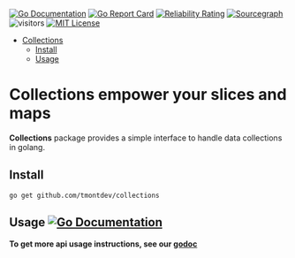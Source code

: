 [![Go Documentation](https://godocs.io/github.com/tmontdev/collections?status.svg)](https://godocs.io/github.com/tmontdev/collections)
[![Go Report Card](https://goreportcard.com/badge/github.com/tmontdev/collections)](https://goreportcard.com/report/github.com/tmontdev/collections)
[![Reliability Rating](https://sonarcloud.io/api/project_badges/measure?project=tmontdev_iterable&metric=reliability_rating)](https://sonarcloud.io/summary/new_code?id=tmontdev_iterable)
[![Sourcegraph](https://sourcegraph.com/github.com/tmontdev/collections/-/badge.svg)](https://sourcegraph.com/github.com/tmontdev/collections?badge)
![visitors](https://visitor-badge.laobi.icu/badge?page_id=tmontdev.collections)
[![MIT License](https://img.shields.io/badge/License-MIT-green.svg)](https://github.com/tmontdev/collections/blob/main/LICENSE)

<!-- TOC -->

- [Collections](#collections)
  - [Install](#install)
  - [Usage](#usage-)

# Collections empower your slices and maps
**Collections** package provides a simple interface to handle data collections in golang.

## Install

```shell
go get github.com/tmontdev/collections
```

## Usage [![Go Documentation](https://godocs.io/github.com/tmontdev/collections?status.svg)](https://godocs.io/github.com/tmontdev/collections)
**To get more api usage instructions, see our [godoc](https://godocs.io/github.com/tmontdev/collections)**
